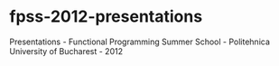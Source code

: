 fpss-2012-presentations
=======================

Presentations - Functional Programming Summer School - Politehnica University of Bucharest - 2012